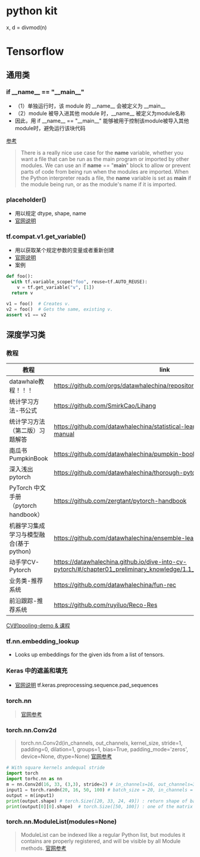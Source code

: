 
# python kit

x, d = divmod(n)

# Tensorflow

## 通用类

### if \_\_name__ == "\_\_main__"
- （1）单独运行时，该 module 的 \_\_name__ 会被定义为 \_\_main__ 
- （2）module 被导入进其他 module 时，\_\_name__ 被定义为module名称
- 因此，用 if \_\_name__ == "\_\_main__" 能够被用于控制该module被导入其他module时，避免运行该块代码


[参考](https://www.freecodecamp.org/news/if-name-main-python-example/#:~:text=We%20can%20use%20an%20if,name%20if%20it%20is%20imported.)
> There is a really nice use case for the __name__ variable, whether you want a file that can be run as the main program or imported by other modules. We can use an if __name__ == "__main__" block to allow or prevent parts of code from being run when the modules are imported.
When the Python interpreter reads a file, the __name__ variable is set as __main__ if the module being run, or as the module's name if it is imported.


### placeholder()
- 用以规定 dtype, shape, name
- [官网说明](https://www.tensorflow.org/api_docs/python/tf/compat/v1/placeholder)

### tf.compat.v1.get_variable()
- 用以获取某个规定参数的变量或者重新创建
- [官网说明](https://www.tensorflow.org/api_docs/python/tf/compat/v1/get_variable)
- 案例
```python
def foo():
  with tf.variable_scope("foo", reuse=tf.AUTO_REUSE):
    v = tf.get_variable("v", [1])
  return v

v1 = foo()  # Creates v.
v2 = foo()  # Gets the same, existing v.
assert v1 == v2
```

## 深度学习类

### 教程

|教程   	|link                                                    	|
|---	|----------------------------------------------------	|
|datawhale教程！！！|https://github.com/orgs/datawhalechina/repositories?type=all
|统计学习方法-书公式|https://github.com/SmirkCao/Lihang|
|统计学习方法（第二版）习题解答|https://github.com/datawhalechina/statistical-learning-method-solutions-manual|
|南瓜书PumpkinBook|https://github.com/datawhalechina/pumpkin-book|
|深入浅出pytorch   	| https://github.com/datawhalechina/thorough-pytorch 	|
|PyTorch 中文手册（pytorch handbook）|https://github.com/zergtant/pytorch-handbook|
|机器学习集成学习与模型融合(基于python)   	|https://github.com/datawhalechina/ensemble-learning                                                    	|
|动手学CV-Pytorch|https://datawhalechina.github.io/dive-into-cv-pytorch/#/chapter01_preliminary_knowledge/1.1_environment_install/README|
|业务类-推荐系统|https://github.com/datawhalechina/fun-rec|
|前沿跟踪-推荐系统|https://github.com/ruyiluo/Reco-Res|


[CV的pooling-demo & 课程](https://deeplizard.com/resource/pavq7noze3)

### tf.nn.embedding_lookup
- Looks up embeddings for the given ids from a list of tensors.

### Keras 中的遮盖和填充
- [官网说明](https://www.tensorflow.org/guide/keras/masking_and_padding)
tf.keras.preprocessing.sequence.pad_sequences

### torch.nn
> [官网参考](https://pytorch.org/docs/stable/nn.html)

### torch.nn.Conv2d

> torch.nn.Conv2d(in_channels, out_channels, kernel_size, stride=1, padding=0, dilation=1, groups=1, bias=True, padding_mode='zeros', device=None, dtype=None)
> [官网参考](https://pytorch.org/docs/stable/generated/torch.nn.Conv2d.html)

```python
# With square kernels andequal stride
import torch
import torhc.nn as nn
m = nn.Conv2d(16, 33, (3,3), stride=2) # in_channels=16, out_channels=33
input1 = torch.randn(20, 16, 50, 100) # batch_size = 20, in_channels = 16, matrix shape = (50,100)
output = m(input1) 
print(output.shape) # torch.Size([20, 33, 24, 49]) : return shape of batch_size = 20, out_channels = 33, (24, 49) as product size  
print(output[0][0].shape)  # torch.Size([50, 100]) : one of the matrix shape is (50, 100)
```

### torch.nn.ModuleList(modules=None)
> ModuleList can be indexed like a regular Python list, but modules it contains are properly registered, and will be visible by all Module methods.
> [官网参考](https://pytorch.org/docs/stable/generated/torch.nn.ModuleList.html?highlight=nn%20modulelist#torch.nn.ModuleList)

